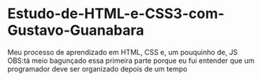 # Estudo-de-HTML-e-CSS3-com-Gustavo-Guanabara
Meu processo de aprendizado em HTML, CSS e, um pouquinho de, JS
OBS:tá meio bagunçado essa primeira parte porque eu fui entender que um programador deve ser organizado depois de um tempo 
